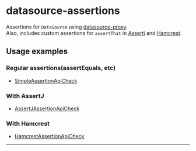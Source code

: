 # datasource-assertions

Assertions for `DataSource` using [datasource-proxy].  
Also, includes custom assertions for `assertThat` in [Assertj][assertj] and [Hamcrest][hamcrest].

## Usage examples

### Regular assertions(assertEquals, etc)
- [SimpleAssertionApiCheck](../master/src/test/java/net/ttddyy/dsproxy/test/SimpleAssertionApiCheck.java)

### With AssertJ
- [AssertJAssertionApiCheck](../master/src/test/java/net/ttddyy/dsproxy/test/assertj/AssertJAssertionApiCheck.java)

### With Hamcrest
- [HamcrestAssertionApiCheck](../master/src/test/java/net/ttddyy/dsproxy/test/hamcrest/HamcrestAssertionApiCheck.java)

----

[datasource-proxy]: https://github.com/ttddyy/datasource-proxy
[assertj]: http://joel-costigliola.github.io/assertj/
[hamcrest]: http://hamcrest.org